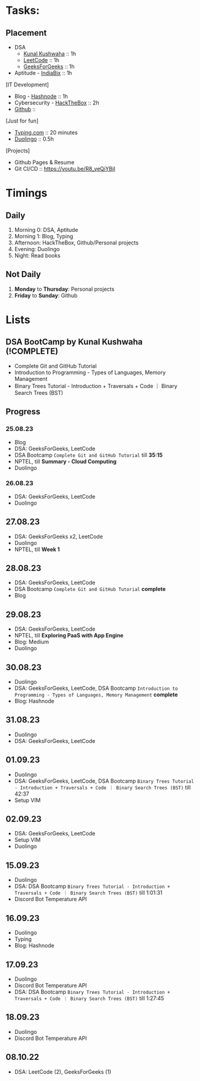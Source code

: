 # Tasks:
## Placement
- DSA
    - [Kunal Kushwaha](https://www.youtube.com/playlist?list=PL9gnSGHSqcnr_DxHsP7AW9ftq0AtAyYqJ) :: 1h
    - [LeetCode](https://leetcode.com/problemset/all/?page=1&sorting=W3sic29ydE9yZGVyIjoiREVTQ0VORElORyIsIm9yZGVyQnkiOiJBQ19SQVRFIn1d&difficulty=EASY&listId=wpwgkgt) :: 1h
    - [GeeksForGeeks](https://practice.geeksforgeeks.org/problem-of-the-day) :: 1h
- Aptitude - [IndiaBix](https://www.indiabix.com/aptitude/problems-on-trains/) :: 1h

[IT Development]
- Blog - [Hashnode](https://hashnode.com/@sayan713) :: 1h
- Cybersecurity - [HackTheBox](https://app.hackthebox.com/starting-point) :: 2h
- [Github](https://github.com/notifications) :: 

[Just for fun]
- [Typing.com](https://www.typing.com/student/lessons) :: 20 minutes
- [Duolingo](https://www.duolingo.com/learn) :: 0.5h

[Projects]
- Github Pages & Resume
- Git CI/CD :: https://youtu.be/R8_veQiYBjI


# Timings
## Daily
1. Morning 0: DSA, Aptitude
2. Morning 1: Blog, Typing
3. Afternoon: HackTheBox, Github/Personal projects
4. Evening: Duolingo
5. Night: Read books
## Not Daily
1. **Monday** to **Thursday**: Personal projects
2. **Friday** to **Sunday**: Github

# Lists
## **DSA BootCamp** by Kunal Kushwaha (!COMPLETE)
- Complete Git and GitHub Tutorial
- Introduction to Programming - Types of Languages, Memory Management
- Binary Trees Tutorial - Introduction + Traversals + Code ｜ Binary Search Trees (BST)

## Progress
### 25.08.23
- Blog
- DSA: GeeksForGeeks, LeetCode
- DSA Bootcamp `Complete Git and GitHub Tutorial` till **35:15**
- NPTEL, till **Summary - Cloud Computing**
- Duolingo

### 26.08.23
- DSA: GeeksForGeeks, LeetCode
- Duolingo

## 27.08.23
- DSA: GeeksForGeeks x2, LeetCode
- Duolingo
- NPTEL, till **Week 1**

## 28.08.23
- DSA: GeeksForGeeks, LeetCode
- DSA Bootcamp `Complete Git and GitHub Tutorial` **complete**
- Blog

## 29.08.23
- DSA: GeeksForGeeks, LeetCode
- NPTEL, till **Exploring PaaS with App Engine**
- Blog: Medium
- Duolingo

## 30.08.23
- Duolingo
- DSA: GeeksForGeeks, LeetCode, DSA Bootcamp `Introduction to Programming - Types of Languages, Memory Management` **complete**
- Blog: Hashnode

## 31.08.23
- Duolingo
- DSA: GeeksForGeeks, LeetCode

## 01.09.23
- Duolingo
- DSA: GeeksForGeeks, LeetCode, DSA Bootcamp `Binary Trees Tutorial - Introduction + Traversals + Code ｜ Binary Search Trees (BST)` till 42:37
- Setup VIM 

## 02.09.23
- DSA: GeeksForGeeks, LeetCode
- Setup VIM
- Duolingo

## 15.09.23
- Duolingo
- DSA: DSA Bootcamp `Binary Trees Tutorial - Introduction + Traversals + Code ｜ Binary Search Trees (BST)` till 1:01:31
- Discord Bot Temperature API

## 16.09.23
- Duolingo
- Typing
- Blog: Hashnode

## 17.09.23
- Duolingo
- Discord Bot Temperature API
- DSA: DSA Bootcamp `Binary Trees Tutorial - Introduction + Traversals + Code ｜ Binary Search Trees (BST)` till 1:27:45

## 18.09.23
- Duolingo
- Discord Bot Temperature API

## 08.10.22
- DSA: LeetCode (2), GeeksForGeeks (1)